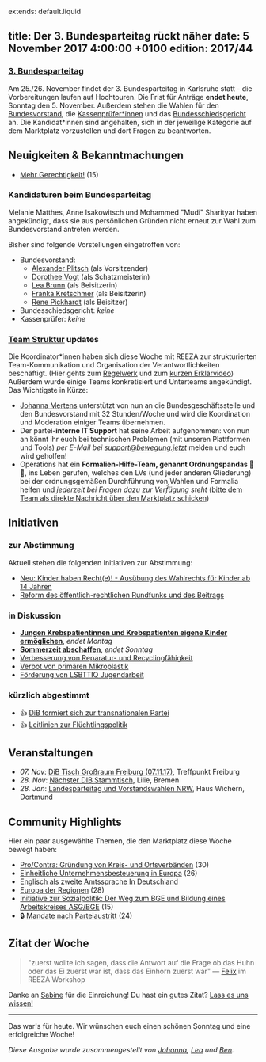 extends: default.liquid

title: Der 3. Bundesparteitag rückt näher
date: 5 November 2017 4:00:00 +0100
edition: 2017/44
---

### [3. Bundesparteitag](https://marktplatz.bewegung.jetzt/c/bundesparteitag)

Am 25./26. November findet der 3. Bundesparteitag in Karlsruhe statt - die Vorbereitungen laufen auf Hochtouren. Die Frist für Anträge **endet heute**, Sonntag den 5. November. Außerdem stehen die Wahlen für den [Bundesvorstand](https://marktplatz.bewegung.jetzt/c/bundesparteitag/vorstellung-kandidat-innen-buvo), die [Kassenprüfer\*innen](https://marktplatz.bewegung.jetzt/c/bundesparteitag/vorstellung-kandidat-innen-kassenpruefer-in) und das [Bundesschiedsgericht](https://marktplatz.bewegung.jetzt/c/bundesparteitag/vorstellung-kandidat-innen-schiedsgericht) an. Die Kandidat\*innen sind angehalten, sich in der jeweilige Kategorie auf dem Marktplatz vorzustellen und dort Fragen zu beantworten.


## Neuigkeiten & Bekanntmachungen

 - [Mehr Gerechtigkeit!](https://marktplatz.bewegung.jetzt/t/mehr-gerechtigkeit/10282) (15)
 

### Kandidaturen beim Bundesparteitag
Melanie Matthes, Anne Isakowitsch und Mohammed "Mudi" Sharityar haben angekündigt, dass sie aus persönlichen Gründen nicht erneut zur Wahl zum Bundesvorstand antreten werden.

Bisher sind folgende Vorstellungen eingetroffen von:
 - Bundesvorstand:
     - [Alexander Plitsch](https://marktplatz.bewegung.jetzt/t/kandidatur-fuer-den-bundesvorsitz-alexander-plitsch/10355) (als Vorsitzender)
     - [Dorothee Vogt](https://marktplatz.bewegung.jetzt/t/dorothee-vogt-kandidatur-schatzmeister-amt/10381) (als Schatzmeisterin)
     - [Lea Brunn](https://marktplatz.bewegung.jetzt/t/kandidatur-lea-brunn/10407) (als Beisitzerin)
     - [Franka Kretschmer](https://marktplatz.bewegung.jetzt/t/franka-kretschmer-kandidatur-beisitzerin-im-buvo/10423/3) (als Beisitzerin)
     - [Rene Pickhardt](https://marktplatz.bewegung.jetzt/t/bewerbung-als-beisitzer-rene-pickhardt/10478) (als Beisitzer)
 - Bundesschiedsgericht: _keine_
 - Kassenprüfer: _keine_

### [Team Struktur](https://marktplatz.bewegung.jetzt/t/teams-die-arbeitstruktur-en-des-bundesverband/9058) updates

Die Koordinator\*innen haben sich diese Woche mit REEZA zur strukturierten Team-Kommunikation und Organisation der Verantwortlichkeiten beschäftigt. (Hier gehts zum [Regelwerk](https://https://docs.google.com/document/d/1ItO3tLSshFNJWjLF3S4cWVOKOfjBiHy0PYXdPufIhz4/edit) und zum [kurzen Erklärvideo](https://https://www.youtube.com/watch?v=3ehBo_wKXW4)) 
Außerdem wurde einige Teams konkretisiert und Unterteams angekündigt. Das Wichtigste in Kürze:

 - [Johanna Mertens](https://marktplatz.bewegung.jetzt/u/johanna) unterstützt von nun an die Bundesgeschäftsstelle und den Bundesvorstand mit 32 Stunden/Woche und wird die Koordination und Moderation einiger Teams übernehmen.
 - Der partei-**interne IT Support** hat seine Arbeit aufgenommen: von nun an könnt ihr euch bei technischen Problemen (mit unseren Plattformen und Tools) _per E-Mail bei <support@bewegung.jetzt>_ melden und euch wird geholfen!
 - Operations hat ein **Formalien-Hilfe-Team, genannt Ordnungspandas :panda_face::straight_ruler:**, ins Leben gerufen, welches den LVs (und jeder anderen Gliederung) bei der ordnungsgemäßen Durchführung von Wahlen und Formalia helfen und _jederzeit bei Fragen dazu zur Verf̈́ügung steht_ ([bitte dem Team als direkte Nachricht über den Marktplatz schicken](https://marktplatz.bewegung.jetzt/groups/Team_OrdnungsPandas)) 

## Initiativen

### zur Abstimmung
Aktuell stehen die folgenden Initiativen zur Abstimmung:

 - [Neu: Kinder haben Recht(e)! - Ausübung des Wahlrechts für Kinder ab 14 Jahren](https://abstimmen.bewegung.jetzt/initiative/148-neu-kinder-haben-rechte-ausubung-des-wahlrechts-fur-kinder-ab-14-jahren)
 - [Reform des öffentlich-rechtlichen Rundfunks und des Beitrags](https://abstimmen.bewegung.jetzt/initiative/124-reform-des-offentlich-rechtlichen-rundfunks-und-des-beitrags)

### in Diskussion
 - **[Jungen Krebspatientinnen und Krebspatienten eigene Kinder ermöglichen](https://abstimmen.bewegung.jetzt/initiative/153-jungen-krebspatientinnen-und-krebspatienten-eigene-kinder-ermoglichen)**, _endet Montag_ 
 - **[Sommerzeit abschaffen](https://abstimmen.bewegung.jetzt/initiative/158-sommerzeit-abschaffen)**, _endet Sonntag_ 
 - [Verbesserung von Reparatur- und Recyclingfähigkeit](https://abstimmen.bewegung.jetzt/initiative/163-verbesserung-von-reparatur-und-recyclingfahigkeit)
 - [Verbot von primären Mikroplastik](https://abstimmen.bewegung.jetzt/initiative/165-verbot-von-primaren-mikroplastik)
 - [Förderung von LSBTTIQ Jugendarbeit](https://abstimmen.bewegung.jetzt/initiative/155-forderung-von-lsbttiq-jugendarbeit)

### kürzlich abgestimmt

 - 👍 [DiB formiert sich zur transnationalen Partei](https://abstimmen.bewegung.jetzt/initiative/125-dib-formiert-sich-zur-transnationalen-partei)
 - 👍 [Leitlinien zur Flüchtlingspolitik](https://abstimmen.bewegung.jetzt/initiative/140-leitlinien-zur-fluchtlingspolitik)


## Veranstaltungen

 - _07. Nov_: [DiB Tisch Großraum Freiburg (07.11.17)](https://marktplatz.bewegung.jetzt/t/dib-tisch-grossraum-freiburg-07-11-17/10358), Treffpunkt Freiburg
 - _28. Nov_: [Nächster DIB Stammtisch](https://marktplatz.bewegung.jetzt/t/naechster-dib-stammtisch/9919), Lilie, Bremen
 - _28. Jan_: [Landesparteitag und Vorstandswahlen NRW](https://marktplatz.bewegung.jetzt/t/landesparteitag-und-vorstandswahlen-nrw-dib-spirit/9965), Haus Wichern, Dortmund

## Community Highlights

Hier ein paar ausgewählte Themen, die den Marktplatz diese Woche bewegt haben:

 - [Pro/Contra: Gründung von Kreis- und Ortsverbänden](https://marktplatz.bewegung.jetzt/t/pro-contra-gruendung-von-kreis-und-ortsverbaenden/8710) (30)
 - [Einheitliche Unternehmensbesteuerung in Europa](https://marktplatz.bewegung.jetzt/t/einheitliche-unternehmensbesteuerung-in-europa/9515) (26)
 - [Englisch als zweite Amtssprache In Deutschland](https://marktplatz.bewegung.jetzt/t/englisch-als-zweite-amtssprache-in-deutschland/9654)
 - [Europa der Regionen](https://marktplatz.bewegung.jetzt/t/europa-der-regionen/9536) (28)
 - [Initiative zur Sozialpolitik: Der Weg zum BGE und Bildung eines Arbeitskreises ASG/BGE](https://marktplatz.bewegung.jetzt/t/initiative-zur-sozialpolitik-der-weg-zum-bge-und-bildung-eines-arbeitskreises-asg-bge/10293) (15)
 - 🔒 [Mandate nach Parteiaustritt](https://marktplatz.bewegung.jetzt/t/mandate-nach-parteiaustritt/8888) (24)

## Zitat der Woche

> "zuerst wollte ich sagen, dass die Antwort auf die Frage ob das Huhn oder das Ei zuerst war ist, dass das Einhorn zuerst war" — [Felix](https://makrtplatz.bewegung.jetzt/u/joriki/) im REEZA Workshop


Danke an [Sabine](https://makrtplatz.bewegung.jetzt/u/Sabine) für die Einreichung! Du hast ein gutes Zitat? [Lass es uns wissen!](https://marktplatz.bewegung.jetzt/t/lustige-dib-zitate/10175)

----
Das war's für heute. Wir wünschen euch einen schönen Sonntag und eine erfolgreiche Woche!

_Diese Ausgabe wurde zusammengestellt von [Johanna](https://marktplatz.bewegung.jetzt/u/johanna), [Lea](https://marktplatz.bewegung.jetzt/u/leia/) und [Ben](https://marktplatz.bewegung.jetzt/u/ben/)._
